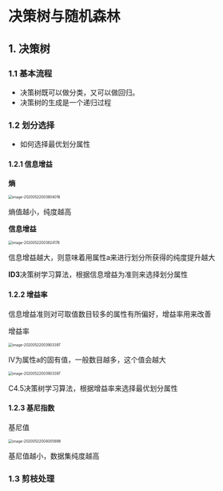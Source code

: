 # 决策树与随机森林

## 1. 决策树

### 1.1 基本流程

+ 决策树既可以做分类，又可以做回归。
+ 决策树的生成是一个递归过程

### 1.2 划分选择

+ 如何选择最优划分属性

#### 1.2.1 信息增益

**熵**

<img src="D:\Work\Learning\machineLearning\phase2\02-DecisionTrees\img\image-20200522003804016.png" alt="image-20200522003804016" style="zoom:50%;" />

熵值越小，纯度越高

**信息增益**

<img src="D:\Work\Learning\machineLearning\phase2\02-DecisionTrees\img\image-20200522003824176.png" alt="image-20200522003824176" style="zoom:50%;" />

信息增益越大，则意味着用属性a来进行划分所获得的纯度提升越大

**ID3**决策树学习算法，根据信息增益为准则来选择划分属性

#### 1.2.2 增益率

信息增益准则对可取值数目较多的属性有所偏好，增益率用来改善

增益率

<img src="D:\Work\Learning\machineLearning\phase2\02-DecisionTrees\img\image-20200522003903397.png" alt="image-20200522003903397" style="zoom:50%;" />

IV为属性a的固有值，一般数目越多，这个值会越大

<img src="D:\Work\Learning\machineLearning\phase2\02-DecisionTrees\img\image-20200522003903397.png" alt="image-20200522003903397" style="zoom:50%;" />

C4.5决策树学习算法，根据增益率来选择最优划分属性

#### 1.2.3 基尼指数

基尼值

<img src="D:\Work\Learning\machineLearning\phase2\02-DecisionTrees\img\image-20200522004005698.png" alt="image-20200522004005698" style="zoom:50%;" />

基尼值越小，数据集纯度越高

### 1.3 剪枝处理

